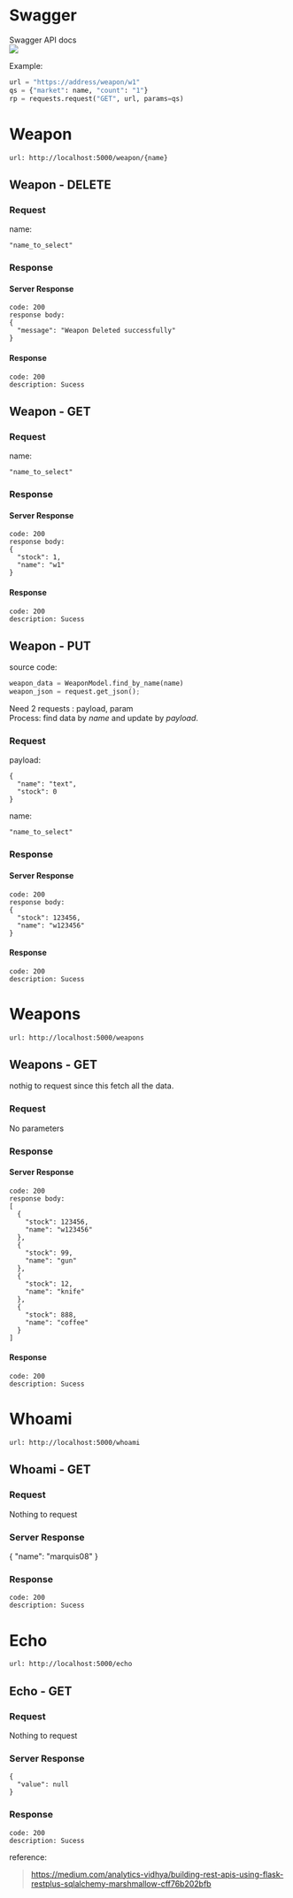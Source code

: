 # Swagger
Swagger API docs  
<img src="images/swagger.png" width="" height="">  

Example:  
```python
url = "https://address/weapon/w1"
qs = {"market": name, "count": "1"}
rp = requests.request("GET", url, params=qs)
```  

# Weapon
```
url: http://localhost:5000/weapon/{name}  
```
## Weapon - DELETE
### Request
name: 
```
"name_to_select"
```
### Response
#### Server Response
```
code: 200
response body: 
{
  "message": "Weapon Deleted successfully"
}
``` 
#### Response
```
code: 200
description: Sucess
```

## Weapon - GET
### Request
name: 
```
"name_to_select"
```
### Response
#### Server Response
```
code: 200
response body: 
{
  "stock": 1,
  "name": "w1"
}
``` 
#### Response
```
code: 200
description: Sucess
```  

## Weapon - PUT
source code:  
```python
weapon_data = WeaponModel.find_by_name(name)
weapon_json = request.get_json();
```  

Need 2 requests : payload, param  
Process: find data by *name* and update by *payload*.  

### Request
payload: 
```
{
  "name": "text",
  "stock": 0
}
```
name: 
```
"name_to_select"
```
### Response
#### Server Response
```
code: 200
response body: 
{
  "stock": 123456,
  "name": "w123456"
}
``` 
#### Response
```
code: 200
description: Sucess
```

# Weapons
```
url: http://localhost:5000/weapons
```
## Weapons - GET
nothig to request since this fetch all the data.  
### Request
No parameters

### Response
#### Server Response
```
code: 200
response body: 
[
  {
    "stock": 123456,
    "name": "w123456"
  },
  {
    "stock": 99,
    "name": "gun"
  },
  {
    "stock": 12,
    "name": "knife"
  },
  {
    "stock": 888,
    "name": "coffee"
  }
]
``` 
#### Response
```
code: 200
description: Sucess
```


# Whoami
```
url: http://localhost:5000/whoami
```
## Whoami - GET
### Request
Nothing to request
### Server Response
{
  "name": "marquis08"
}
### Response
```
code: 200
description: Sucess
```

# Echo
```
url: http://localhost:5000/echo
```
## Echo - GET
### Request
Nothing to request
### Server Response
```
{
  "value": null
}
```
### Response
```
code: 200
description: Sucess
```


reference:  
> <https://medium.com/analytics-vidhya/building-rest-apis-using-flask-restplus-sqlalchemy-marshmallow-cff76b202bfb>